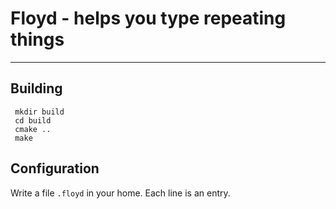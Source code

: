 # Floyd - helps you type repeating things
---

## Building
```shell
 mkdir build
 cd build
 cmake ..
 make
 ```

## Configuration
Write a file `.floyd` in your home. Each line is an entry.

